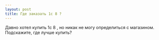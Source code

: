 ```yaml
---
layout: post 
title: Где заказать 1c 8 ? 
--- 
```

Давно хотел купить 1c 8 , но никак не могу определиться с магазином. Подскажите, где лучше купить?